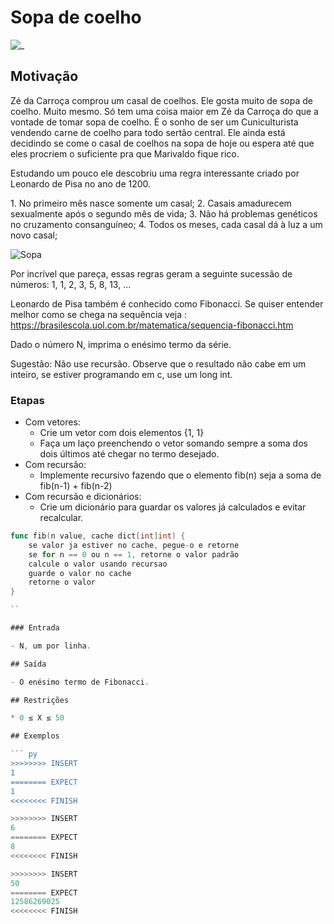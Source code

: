 # Sopa de coelho

![_](https://raw.githubusercontent.com/qxcodefup/arcade/master/base/sopa/cover.jpg)

## Motivação

Zé da Carroça comprou um casal de coelhos. Ele gosta muito de sopa de coelho. Muito mesmo. Só tem uma coisa maior em Zé da Carroça do que a vontade de tomar sopa de coelho. É o sonho de ser um Cuniculturista vendendo carne de coelho para todo sertão central. Ele ainda está decidindo se come o casal de coelhos na sopa de hoje ou espera até que eles procriem o suficiente pra que Marivaldo fique rico.

Estudando um pouco ele descobriu uma regra interessante criado por Leonardo de Pisa no ano de 1200.

1\. No primeiro mês nasce somente um casal;
2\. Casais amadurecem sexualmente após o segundo mês de vida;
3\. Não há problemas genéticos no cruzamento consanguíneo;
4\. Todos os meses, cada casal dá à luz a um novo casal;

![Sopa](https://raw.githubusercontent.com/qxcodefup/arcade/master/base/sopa/sopa.jpg)

Por incrível que pareça, essas regras geram a seguinte sucessão de números: 1, 1, 2, 3, 5, 8, 13, ...

Leonardo de Pisa também é conhecido como Fibonacci. Se quiser entender melhor como se chega na sequência veja : https://brasilescola.uol.com.br/matematica/sequencia-fibonacci.htm

Dado o número N, imprima o enésimo termo da série.

Sugestão: Não use recursão. Observe que o resultado não cabe em um inteiro, se estiver programando em c, use um long int.

### Etapas

- Com vetores:
  - Crie um vetor com dois elementos {1, 1}
  - Faça um laço preenchendo o vetor somando sempre a soma dos dois últimos até chegar no termo desejado.
- Com recursão:
  - Implemente recursivo fazendo que o elemento fib(n) seja a soma de fib(n-1) + fib(n-2)
- Com recursão e dicionários:
  - Crie um dicionário para guardar os valores já calculados e evitar recalcular.

```go
func fib(n value, cache dict[int]int) {
    se valor ja estiver no cache, pegue-o e retorne
    se for n == 0 ou n == 1, retorne o valor padrão
    calcule o valor usando recursao
    guarde o valor no cache
    retorne o valor
}

``

### Entrada

- N, um por linha.

## Saída

- O enésimo termo de Fibonacci.

## Restrições

* 0 ≤ X ≤ 50

## Exemplos

``` py
>>>>>>>> INSERT
1
======== EXPECT
1
<<<<<<<< FINISH
```

```py
>>>>>>>> INSERT
6
======== EXPECT
8
<<<<<<<< FINISH
```

```py
>>>>>>>> INSERT
50
======== EXPECT
12586269025
<<<<<<<< FINISH
```
